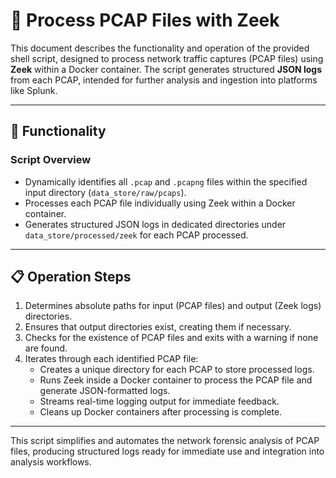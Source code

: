 # 📂 Process PCAP Files with Zeek

This document describes the functionality and operation of the provided shell script, designed to process network traffic captures (PCAP files) using **Zeek** within a Docker container. The script generates structured **JSON logs** from each PCAP, intended for further analysis and ingestion into platforms like Splunk.

---

## 🚀 Functionality

### **Script Overview**

- Dynamically identifies all `.pcap` and `.pcapng` files within the specified input directory (`data_store/raw/pcaps`).
- Processes each PCAP file individually using Zeek within a Docker container.
- Generates structured JSON logs in dedicated directories under `data_store/processed/zeek` for each PCAP processed.

---

## 📋 Operation Steps

1. Determines absolute paths for input (PCAP files) and output (Zeek logs) directories.
2. Ensures that output directories exist, creating them if necessary.
3. Checks for the existence of PCAP files and exits with a warning if none are found.
4. Iterates through each identified PCAP file:
   - Creates a unique directory for each PCAP to store processed logs.
   - Runs Zeek inside a Docker container to process the PCAP file and generate JSON-formatted logs.
   - Streams real-time logging output for immediate feedback.
   - Cleans up Docker containers after processing is complete.

---

This script simplifies and automates the network forensic analysis of PCAP files, producing structured logs ready for immediate use and integration into analysis workflows.

